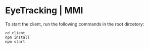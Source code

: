 # EyeTracking | MMI

To start the client, run the following commands in the root dircetory:
```
cd client
npm install
npm start
```
